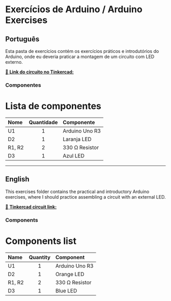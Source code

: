 # Exercícios de Arduino / Arduino Exercises

## Português
Esta pasta de exercícios contém os exercícios práticos e introdutórios do Arduino, onde eu deveria praticar a montagem de um circuito com LED externo.

[🔗 **Link do circuito no Tinkercad:**](https://www.tinkercad.com/things/lOv7qX9Pm9X-experiencia-1-faculdade/editel?returnTo=https%3A%2F%2Fwww.tinkercad.com%2Fdashboard&sharecode=MfIbQCFYUNq3kGrev-SFPAtc6yXrrSSl5hoqAaIwYtc)

### Componentes

# Lista de componentes

| Nome | Quantidade | Componente |
| :--- | :---: | :--- |
| U1 | 1 |  Arduino Uno R3 |
| D2 | 1 | Laranja LED |
| R1, R2 | 2 | 330 Ω Resistor |
| D3 | 1 | Azul LED |

---

## English
This exercises folder contains the practical and introductory Arduino exercises, where I should practice assembling a circuit with an external LED.

[🔗 **Tinkercad circuit link:**  ](https://www.tinkercad.com/things/lOv7qX9Pm9X-experiencia-1-faculdade/editel?returnTo=https%3A%2F%2Fwww.tinkercad.com%2Fdashboard&sharecode=MfIbQCFYUNq3kGrev-SFPAtc6yXrrSSl5hoqAaIwYtc)

### Components

# Components list

| Name | Quantity | Component |
| :--- | :---: | :--- |
| U1 | 1 | Arduino Uno R3 |
| D2 | 1 | Orange LED |
| R1, R2 | 2 | 330 Ω Resistor |
| D3 | 1 | Blue LED |
